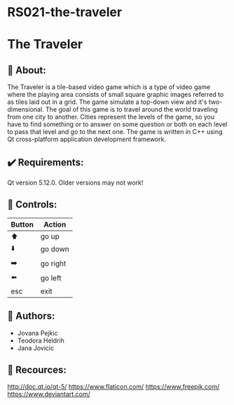 # RS021-the-traveler


# The Traveler


## :small_blue_diamond: About:

The Traveler is a tile-based video game which is a type of video game where the playing area consists of small square graphic images referred to as tiles laid out in a grid. The game simulate a top-down view and it's two-dimensional. The goal of this game is to travel around the world traveling from one city to another. Cities represent the levels of the game, so you have to find something or to answer on some question or both on each level to pass that level and go to the next one.
The game is written in C++ using Qt cross-platform application development framework.


## :heavy_check_mark: Requirements:

Qt version 5.12.0. Older versions may not work!


## :small_blue_diamond: Controls:

| Button        | Action   |
| ---           | ---      |
| :arrow_up:    | go up    |
| :arrow_down:  | go down  |
| :arrow_right: | go right |
| :arrow_left:  | go left  |
| esc           | exit     |


## :small_blue_diamond: Authors:

* Jovana Pejkic
* Teodora Heldrih
* Jana Jovicic


## :gem: Recources:

http://doc.qt.io/qt-5/
https://www.flaticon.com/
https://www.freepik.com/
https://www.deviantart.com/
